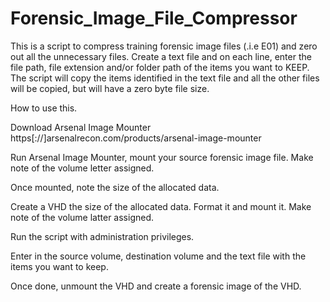 # Forensic_Image_File_Compressor

This is a script to compress training forensic image files (.i.e E01) and zero out all the unnecessary files.  Create a text file and on each line, enter the file path, file extension and/or folder path of the items you want to KEEP.    The script will copy the items identified in the text file and all the other files will be copied, but will have a zero byte file size.

How to use this.

Download Arsenal Image Mounter https[://]arsenalrecon.com/products/arsenal-image-mounter

Run Arsenal Image Mounter, mount your source forensic image file.  Make note of the volume letter assigned.

Once mounted, note the size of the allocated data.

Create a VHD the size of the allocated data.  Format it and mount it.  Make note of the volume latter assigned.

Run the script with administration privileges.   

Enter in the source volume, destination volume and the text file with the items you want to keep.

Once done, unmount the VHD and create a forensic image of the VHD.  
